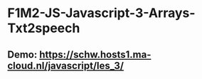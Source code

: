 # F1M2-JS-Javascript-3-Arrays-Txt2speech

## Demo:  https://schw.hosts1.ma-cloud.nl/javascript/les_3/
